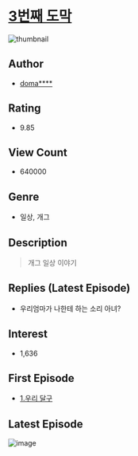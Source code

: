 # [3번째 도막](https://comic.naver.com/bestChallenge/list?titleId=729682)
![thumbnail](https://image-comic.pstatic.net/user_contents_data/challenge_comic/2023/03/06/317347/upload_4135201897268459320_480x623.jpeg)

## Author
- [doma****](https://comic.naver.com/artistTitle?id=317347)

## Rating
- 9.85

## View Count
- 640000

## Genre
- 일상, 개그

## Description
> 개그 일상 이야기

## Replies (Latest Episode)
- 우리엄마가 나한테 하는 소리 아녀?

## Interest
- 1,636

## First Episode
- [1.우리 달구](https://comic.naver.com/bestChallenge/detail?titleId=729682&no=1)

## Latest Episode
![image](https://image-comic.pstatic.net/user_contents_data/challenge_comic/2023/05/26/317347/upload_3558751013980813366.jpeg)
